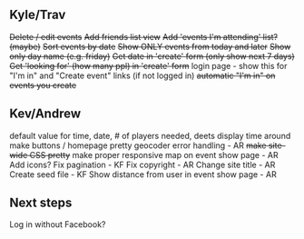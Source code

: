 
Kyle/Trav
---------
~~Delete / edit events~~
~~Add friends list view~~
~~Add 'events I'm attending' list? (maybe)~~
~~Sort events by date~~
~~Show ONLY events from today and later~~
~~Show only day name (e.g. friday)~~
~~Get date in 'create' form (only show next 7 days)~~
~~Get 'looking for' (how many ppl) in 'create' form~~
login page - show this for "I'm in" and "Create event" links (if not logged in)
~~automatic "I'm in" on events you create~~

Kev/Andrew
----------
default value for time, date, # of players needed, deets
display time around
make buttons / homepage pretty
geocoder error handling - AR
~~make site-wide CSS pretty~~
make proper responsive
map on event show page - AR
Add icons?
Fix pagination - KF
Fix copyright - AR
Change site title - AR
Create seed file - KF
Show distance from user in event show page - AR

Next steps
----------
Log in without Facebook?